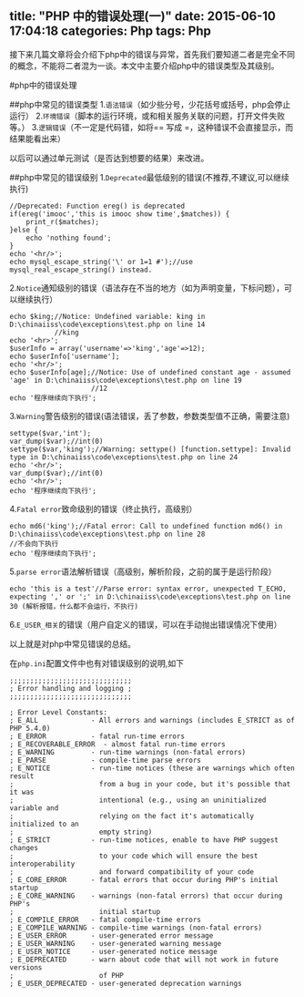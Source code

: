 title: "PHP 中的错误处理(一)"
date: 2015-06-10 17:04:18
categories: Php
tags: Php
---
接下来几篇文章将会介绍下php中的错误与异常，首先我们要知道二者是完全不同的概念，不能将二者混为一谈。本文中主要介绍php中的错误类型及其级别。
<!--more-->
#php中的错误处理

##php中常见的错误类型
1.`语法错误`（如少些分号，少花括号或括号，php会停止运行）
2.`环境错误`（脚本的运行环境，或和相关服务关联的问题，打开文件失败等。）
3.`逻辑错误`（不一定是代码错，如将== 写成 =，这种错误不会直接显示，而结果能看出来）

以后可以通过单元测试（是否达到想要的结果）来改进。

##php中常见的错误级别
1.`Deprecated`最低级别的错误(不推荐,不建议,可以继续执行)
```
//Deprecated: Function ereg() is deprecated
if(ereg('imooc','this is imooc show time',$matches)) {
	print_r($matches);
}else {
	echo 'nothing found';
}
echo '<hr/>';
echo mysql_escape_string('\' or 1=1 #');//use mysql_real_escape_string() instead.
```

2.`Notice`通知级别的错误（语法存在不当的地方（如为声明变量，下标问题），可以继续执行）
```
echo $king;//Notice: Undefined variable: king in D:\chinaiiss\code\exceptions\test.php on line 14
           //king
echo '<hr>';
$userInfo = array('username'=>'king','age'=>12);
echo $userInfo['username'];
echo '<hr/>';
echo $userInfo[age];//Notice: Use of undefined constant age - assumed 'age' in D:\chinaiiss\code\exceptions\test.php on line 19
                    //12
echo '程序继续向下执行';
```

3.`Warning`警告级别的错误(语法错误，丢了参数，参数类型值不正确，需要注意)
```
settype($var,'int');
var_dump($var);//int(0)
settype($var,'king');//Warning: settype() [function.settype]: Invalid type in D:\chinaiiss\code\exceptions\test.php on line 24
echo '<hr/>';
var_dump($var);//int(0)
echo '<hr/>';
echo '程序继续向下执行';
```

4.`Fatal error`致命级别的错误（终止执行，高级别）
```
echo md6('king');//Fatal error: Call to undefined function md6() in D:\chinaiiss\code\exceptions\test.php on line 28 
//不会向下执行
echo '程序继续向下执行';
```

5.`parse error`语法解析错误（高级别，解析阶段，之前的属于是运行阶段）
```
echo 'this is a test'//Parse error: syntax error, unexpected T_ECHO, expecting ',' or ';' in D:\chinaiiss\code\exceptions\test.php on line 30 (解析报错，什么都不会运行，不执行)
```

6.`E_USER_相关`的错误（用户自定义的错误，可以在手动抛出错误情况下使用）

以上就是对php中常见错误的总结。

在`php.ini`配置文件中也有对错误级别的说明,如下
```
;;;;;;;;;;;;;;;;;;;;;;;;;;;;;;
; Error handling and logging ;
;;;;;;;;;;;;;;;;;;;;;;;;;;;;;;

; Error Level Constants:
; E_ALL             - All errors and warnings (includes E_STRICT as of PHP 5.4.0)
; E_ERROR           - fatal run-time errors
; E_RECOVERABLE_ERROR  - almost fatal run-time errors
; E_WARNING         - run-time warnings (non-fatal errors)
; E_PARSE           - compile-time parse errors
; E_NOTICE          - run-time notices (these are warnings which often result
;                     from a bug in your code, but it's possible that it was
;                     intentional (e.g., using an uninitialized variable and
;                     relying on the fact it's automatically initialized to an
;                     empty string)
; E_STRICT          - run-time notices, enable to have PHP suggest changes
;                     to your code which will ensure the best interoperability
;                     and forward compatibility of your code
; E_CORE_ERROR      - fatal errors that occur during PHP's initial startup
; E_CORE_WARNING    - warnings (non-fatal errors) that occur during PHP's
;                     initial startup
; E_COMPILE_ERROR   - fatal compile-time errors
; E_COMPILE_WARNING - compile-time warnings (non-fatal errors)
; E_USER_ERROR      - user-generated error message
; E_USER_WARNING    - user-generated warning message
; E_USER_NOTICE     - user-generated notice message
; E_DEPRECATED      - warn about code that will not work in future versions
;                     of PHP
; E_USER_DEPRECATED - user-generated deprecation warnings
```